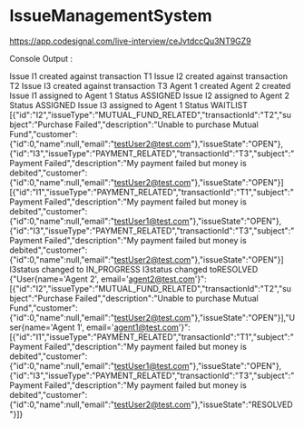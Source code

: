 # IssueManagementSystem

https://app.codesignal.com/live-interview/ceJvtdccQu3NT9GZ9

Console Output : 

Issue I1 created against transaction T1
Issue I2 created against transaction T2
Issue I3 created against transaction T3
Agent 1 created
Agent 2 created
Issue I1 assigned to Agent 1 Status ASSIGNED
Issue I2 assigned to Agent 2 Status ASSIGNED
Issue I3 assigned to Agent 1 Status WAITLIST
[{"id":"I2","issueType":"MUTUAL_FUND_RELATED","transactionId":"T2","subject":"Purchase Failed","description":"Unable to purchase Mutual Fund","customer":{"id":0,"name":null,"email":"testUser2@test.com"},"issueState":"OPEN"},{"id":"I3","issueType":"PAYMENT_RELATED","transactionId":"T3","subject":"Payment Failed","description":"My payment failed but money is debited","customer":{"id":0,"name":null,"email":"testUser2@test.com"},"issueState":"OPEN"}]
[{"id":"I1","issueType":"PAYMENT_RELATED","transactionId":"T1","subject":"Payment Failed","description":"My payment failed but money is debited","customer":{"id":0,"name":null,"email":"testUser1@test.com"},"issueState":"OPEN"},{"id":"I3","issueType":"PAYMENT_RELATED","transactionId":"T3","subject":"Payment Failed","description":"My payment failed but money is debited","customer":{"id":0,"name":null,"email":"testUser2@test.com"},"issueState":"OPEN"}]
I3status changed to IN_PROGRESS
I3status changed toRESOLVED
{"User{name='Agent 2', email='agent2@test.com'}":[{"id":"I2","issueType":"MUTUAL_FUND_RELATED","transactionId":"T2","subject":"Purchase Failed","description":"Unable to purchase Mutual Fund","customer":{"id":0,"name":null,"email":"testUser2@test.com"},"issueState":"OPEN"}],"User{name='Agent 1', email='agent1@test.com'}":[{"id":"I1","issueType":"PAYMENT_RELATED","transactionId":"T1","subject":"Payment Failed","description":"My payment failed but money is debited","customer":{"id":0,"name":null,"email":"testUser1@test.com"},"issueState":"OPEN"},{"id":"I3","issueType":"PAYMENT_RELATED","transactionId":"T3","subject":"Payment Failed","description":"My payment failed but money is debited","customer":{"id":0,"name":null,"email":"testUser2@test.com"},"issueState":"RESOLVED"}]}
